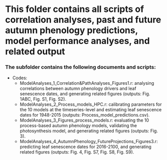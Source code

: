 # This folder contains all scripts of correlation analyses, past and future autumn phenology predictions, model performance analyses, and related output

### The subfolder contains the following documents and scripts:
- Codes:
	- ModelAnalyses_1_Correlation&PathAnalyses_Figures1.r: analysing correlations between autumn phenology drivers and leaf senescence dates, and generating related figures (outputs: Fig. 1ABC, Fig. S1, Fig. S2).
	- ModelAnalyses_2_Process_models_HPC.r: calibrating parameters for the 10 models at the timeseries-level and estimating leaf senescence dates for 1948-2015 (outputs: Process_model_predictions.csv).
	- ModelAnalyses_3_Figures_process_models.r: evaluating the 10 process-based autumn phenology models, validating the photosynthesis model, and generating related figures (outputs: Fig. 3).
	- ModelAnalyses_4_AutumnPhenology_FutureProjections_Figures3.r: predicting leaf senescence dates for 2016-2100, and generating related figures (outputs: Fig. 4, Fig. S7, Fig. S8, Fig. S9).

